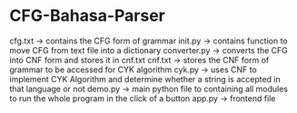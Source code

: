 # CFG-Bahasa-Parser

cfg.txt -> contains the CFG form of grammar
init.py -> contains function to move CFG from text file into a dictionary
converter.py -> converts the CFG into CNF form and stores it in cnf.txt
cnf.txt -> stores the CNF form of grammar to be accessed for CYK algorithm
cyk.py -> uses CNF to implement CYK Algorithm and determine whether a string is accepted in that language or not
demo.py -> main python file to containing all modules to run the whole program in the click of a button
app.py -> frontend file
